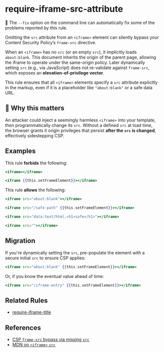 # require-iframe-src-attribute

🔧 The `--fix` option on the command line can automatically fix some of the problems reported by this rule.

Omitting the `src` attribute from an `<iframe>` element can silently bypass your Content Security Policy’s `frame-src` directive.

When an `<iframe>` has no `src` (or an empty `src`), it implicitly loads `about:blank`. This document inherits the origin of the parent page, allowing the iframe to operate under the same-origin policy. Later dynamically setting `src` (e.g., via JavaScript) does not re-validate against `frame-src`, which exposes an **elevation-of-privilege vector**.

This rule ensures that all `<iframe>` elements specify a `src` attribute explicitly in the markup, even if it is a placeholder like `"about:blank"` or a safe data URL.

## 🚨 Why this matters

An attacker could inject a seemingly harmless `<iframe>` into your template, then programmatically change its `src`. Without a defined `src` at load time, the browser grants it origin privileges that persist **after the `src` is changed**, effectively sidestepping CSP.

## Examples

This rule **forbids** the following:

```hbs
<iframe></iframe>
```

```hbs
<iframe {{this.setFrameElement}}></iframe>
```

This rule **allows** the following:

```hbs
<iframe src="about:blank"></iframe>
```

```hbs
<iframe src="/safe-path" {{this.setFrameElement}}></iframe>
```

```hbs
<iframe src="data:text/html,<h1>safe</h1>"></iframe>
```

```hbs
<iframe src=""></iframe>
```

## Migration

If you're dynamically setting the `src`, pre-populate the element with a secure initial `src` to ensure CSP applies:

```hbs
<iframe src="about:blank" {{this.setFrameElement}}></iframe>
```

Or, if you know the eventual value ahead of time:

```hbs
<iframe src="/iframe-entry" {{this.setFrameElement}}></iframe>
```

## Related Rules

- [require-iframe-title](require-iframe-title.md)

## References

- [CSP `frame-src` bypass via missing `src`](https://html.spec.whatwg.org/multipage/iframe-embed-object.html#attr-iframe-src)
- [MDN on `<iframe>` `src`](https://developer.mozilla.org/en-US/docs/Web/HTML/Element/iframe#attr-src)
